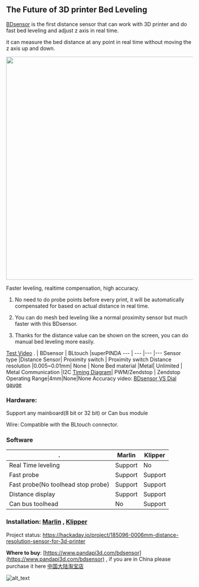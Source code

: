 ##  The Future of 3D printer Bed Leveling

[BDsensor](https://www.pandapi3d.com/bdsensor) is the first distance sensor that can work with 3D printer and do fast bed leveling and adjust z axis in real time.

it can measure the bed distance at any point in real time without moving the z axis up and down.

 <img src="https://raw.githubusercontent.com/markniu/Bed_Distance_sensor/new/doc/images/Connection1.jpg" width="600" /> 

Faster leveling, realtime compensation, high accuracy.

1. No need to do probe points before every print, it will be automatically compensated for based on actual distance in real time.
 
2. You can do mesh bed leveling like a normal proximity sensor but much faster with this BDsensor.
   
3. Thanks for the distance value can be shown on the screen, you can do manual bed leveling more easily.

 [Test Video](https://www.youtube.com/watch?v=yx8pluEu0sg)
 . | BDsensor | BLtouch |superPINDA
--- | --- |--- |---
Sensor type |Distance Sensor| Proximity switch | Proximity switch
Distance resolution |0.005~0.01mm| None | None
Bed material |Metal| Unlimited | Metal
Communication |I2C [Timing Diagram](https://github.com/markniu/Bed_Distance_sensor/wiki/Data-Protocol)| PWM/Zendstop | Zendstop
Operating Range|4mm|None|None
Accuracy video: [BDsensor VS  Dial gauge](https://youtu.be/SLDsKLupcrk)


### Hardware:
Support any mainboard(8 bit or 32 bit) or Can bus module

Wire: Compatible with the BLtouch	connector. 


### Software
 . | Marlin | Klipper
--- | --- |---  
Real Time leveling |Support| No  
Fast probe |Support| Support 
Fast probe(No toolhead stop probe)|Support | Support 
Distance display |Support | Support 
Can bus toolhead|No | Support 



### Installation: [Marlin](https://github.com/markniu/Bed_Distance_sensor/wiki/Installing-Bed-Distance-Sensor) , [Klipper](https://github.com/markniu/Bed_Distance_sensor/wiki/Installing-for-Klipper) 



Project status: https://hackaday.io/project/185096-0006mm-distance-resolution-sensor-for-3d-printer

**Where to buy**: [https://www.pandapi3d.com/bdsensor](https://www.pandapi3d.com/bdsensor) , if you are in China please purchase it here
 [中国大陆淘宝店](https://item.taobao.com/item.htm?spm=a1z10.1-c.w4004-14344044600.5.60a16ff77NRBL5&id=684572042388)


<img alt="alt_text"   src="https://github.com/markniu/Bed_Distance_sensor/blob/new/doc/images/map.jpg" />
